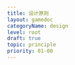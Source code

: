 ```yaml
---
title: 设计原则
layout: gamedoc
categoryName: design
level: root
draft: true
topic: principle
priority: 01-00
---
```

